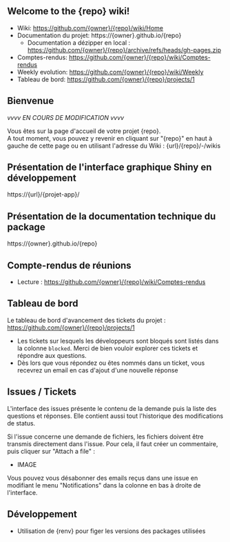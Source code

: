 ## Welcome to the {repo} wiki!

- Wiki: https://github.com/{owner}/{repo}/wiki/Home
- Documentation du projet: https://{owner}.github.io/{repo}
    + Documentation a dézipper en local : https://github.com/{owner}/{repo}/archive/refs/heads/gh-pages.zip
- Comptes-rendus: https://github.com/{owner}/{repo}/wiki/Comptes-rendus
- Weekly evolution: https://github.com/{owner}/{repo}/wiki/Weekly
- Tableau de bord: https://github.com/{owner}/{repo}/projects/1


## Bienvenue

*vvvv EN COURS DE MODIFICATION vvvv*

Vous êtes sur la page d'accueil de votre projet {repo}.  
A tout moment, vous pouvez y revenir en cliquant sur "{repo}" en haut à gauche de cette page ou en utilisant l'adresse du Wiki : {url}/{repo}/-/wikis

## Présentation de l'interface graphique Shiny en développement

https://{url}/{projet-app}/

## Présentation de la documentation technique du package

https://{owner}.github.io/{repo}

## Compte-rendus de réunions

- Lecture : https://github.com/{owner}/{repo}/wiki/Comptes-rendus

## Tableau de bord

Le tableau de bord d'avancement des tickets du projet : https://github.com/{owner}/{repo}/projects/1

- Les tickets sur lesquels les développeurs sont bloqués sont listés dans la colonne `blocked`. Merci de bien vouloir explorer ces tickets et répondre aux questions.
- Dès lors que vous répondez ou êtes nommés dans un ticket, vous recevrez un email en cas d'ajout d'une nouvelle réponse

## Issues / Tickets

L'interface des issues présente le contenu de la demande puis la liste des questions et réponses. Elle contient aussi tout l'historique des modifications de status.

Si l'issue concerne une demande de fichiers, les fichiers doivent être transmis directement dans l'issue. Pour cela, il faut créer un commentaire, puis cliquer sur "Attach a file" :

- IMAGE

Vous pouvez vous désabonner des emails reçus dans une issue en modifiant le menu "Notifications" dans la colonne en bas à droite de l'interface.

## Développement

- Utilisation de {renv} pour figer les versions des packages utilisées

